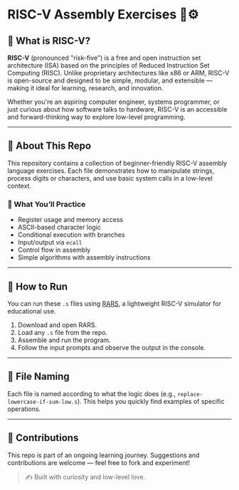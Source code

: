# RISC-V Assembly Exercises 🧠⚙️

## 🧠 What is RISC-V?

**RISC-V** (pronounced "risk-five") is a free and open instruction set architecture (ISA) based on the principles of Reduced Instruction Set Computing (RISC). Unlike proprietary architectures like x86 or ARM, RISC-V is open-source and designed to be simple, modular, and extensible — making it ideal for learning, research, and innovation.

Whether you're an aspiring computer engineer, systems programmer, or just curious about how software talks to hardware, RISC-V is an accessible and forward-thinking way to explore low-level programming.

---

## 🧩 About This Repo

This repository contains a collection of beginner-friendly RISC-V assembly language exercises. Each file demonstrates how to manipulate strings, process digits or characters, and use basic system calls in a low-level context.

### 🧰 What You’ll Practice

- Register usage and memory access
- ASCII-based character logic
- Conditional execution with branches
- Input/output via `ecall`
- Control flow in assembly
- Simple algorithms with assembly instructions

---

## 🚀 How to Run

You can run these `.s` files using [RARS](https://github.com/TheThirdOne/rars), a lightweight RISC-V simulator for educational use.

1. Download and open RARS.
2. Load any `.s` file from the repo.
3. Assemble and run the program.
4. Follow the input prompts and observe the output in the console.

---

## 📁 File Naming

Each file is named according to what the logic does (e.g., `replace-lowercase-if-sum-low.s`). This helps you quickly find examples of specific operations.

---

## 🙌 Contributions

This repo is part of an ongoing learning journey. Suggestions and contributions are welcome — feel free to fork and experiment!

> ✍️ Built with curiosity and low-level love.
